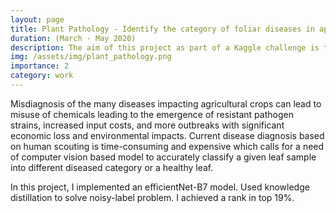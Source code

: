 ```yaml
---
layout: page
title: Plant Pathology - Identify the category of foliar diseases in apple trees
duration: (March - May 2020)
description: The aim of this project as part of a Kaggle challenge is to develop computer vision based models to accurately classify a given leaf sample into different diseased category or a healthy leaf.
img: /assets/img/plant_pathology.png
importance: 2
category: work
---
```


Misdiagnosis of the many diseases impacting agricultural crops can lead to misuse of chemicals leading to the emergence of resistant pathogen strains, increased input costs, and more outbreaks with significant economic loss and environmental impacts. Current disease diagnosis based on human scouting is time-consuming and expensive which calls for a need of computer vision based model to accurately classify a given leaf sample into different diseased category or a healthy leaf.

In this project, I implemented an efficientNet-B7 model. Used knowledge distillation to solve noisy-label problem. I achieved a rank in top 19%.

